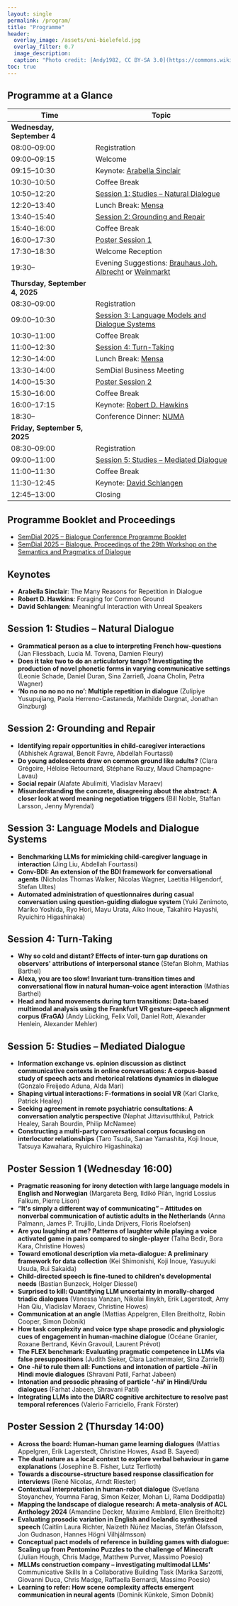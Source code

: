 ```yaml
---
layout: single
permalink: /program/
title: "Programme"
header:
  overlay_image: /assets/uni-bielefeld.jpg
  overlay_filter: 0.7
  image_description: 
  caption: "Photo credit: [Andy1982, CC BY-SA 3.0](https://commons.wikimedia.org/wiki/File:Uni_Bielefeld.jpg) via Wikimedia Commons"
toc: true
---
```



## Programme at a Glance

| Time        | Topic |
| ----------- | ----- |
| **Wednesday, September 4** | |
| 08:00–09:00 | Registration |
| 09:00–09:15 | Welcome |
| 09:15–10:30 | Keynote: [Arabella Sinclair](../keynotes/#arabella-sinclair) |
| 10:30–10:50 | Coffee Break |
| 10:50–12:20 | [Session 1: Studies – Natural Dialogue](#session-1-studies--natural-dialogue) |
| 12:20–13:40 | Lunch Break: [Mensa](https://www.studierendenwerk-bielefeld.de/essen-trinken/speiseplan/bielefeld/mensa-x/) |
| 13:40–15:40 | [Session 2: Grounding and Repair](#session-2-grounding-and-repair) |
| 15:40–16:00 | Coffee Break |
| 16:00–17:30 | [Poster Session 1](#poster-session-1-wednesday-1600) |
| 17:30–18:30 | Welcome Reception |
| 19:30–      | Evening Suggestions: [Brauhaus Joh. Albrecht](https://www.brauhaus-joh-albrecht.de/bielefeld/) or [Weinmarkt](https://www.bielefeld.jetzt/weinmarkt) |
| **Thursday, September 4, 2025** | |
| 08:30–09:00 | Registration |
| 09:00–10:30 | [Session 3: Language Models and Dialogue Systems](#session-3-language-models-and-dialogue-systems) |
| 10:30–11:00 | Coffee Break |
| 11:00–12:30 | [Session 4: Turn-Taking](#session-4-turn-taking) |
| 12:30–14:00 | Lunch Break: [Mensa](https://www.studierendenwerk-bielefeld.de/essen-trinken/speiseplan/bielefeld/mensa-x/) |
| 13:30–14:00 | SemDial Business Meeting |
| 14:00–15:30 | [Poster Session 2](#poster-session-2-thursday-1400) |
| 15:30–16:00 | Coffee Break |
| 16:00–17:15 | Keynote: [Robert D. Hawkins](../keynotes/#robert-hawkins) |
| 18:30–      | Conference Dinner: [NUMA](https://numa.de/) |
| **Friday, September 5, 2025** | |
| 08:30–09:00 | Registration |
| 09:00–11:00 | [Session 5: Studies – Mediated Dialogue](#session-5-studies--mediated-dialogue) | 
| 11:00–11:30 | Coffee Break| 
| 11:30–12:45 | Keynote: [David Schlangen](../keynotes/#david-schlangen) | 
| 12:45–13:00 | Closing |


## Programme Booklet and Proceedings

* [SemDial 2025 – Bialogue Conference Programme Booklet](../assets/semdial2025-conference-programme-mobile.pdf)
* [SemDial 2025 – Bialogue. Proceedings of the 29th Workshop on the Semantics and Pragmatics of Dialogue](https://purl.org/semdial/2025/proceedings)


## Keynotes

* **Arabella Sinclair**: The Many Reasons for Repetition in Dialogue
* **Robert D. Hawkins**: Foraging for Common Ground
* **David Schlangen**: Meaningful Interaction with Unreal Speakers


## Session 1: Studies – Natural Dialogue
* **Grammatical person as a clue to interpreting French how-questions** (Jan Fliessbach, Lucia M. Tovena, Damien Fleury)
* **Does it take two to do an articulatory tango? Investigating the production of novel phonetic forms in varying communicative settings** (Leonie Schade, Daniel Duran, Sina Zarrieß, Joana Cholin, Petra Wagner)
* **‘No no no no no no no’: Multiple repetition in dialogue** (Zulipiye Yusupujiang, Paola Herreno-Castaneda, Mathilde Dargnat, Jonathan Ginzburg)

## Session 2: Grounding and Repair
* **Identifying repair opportunities in child-caregiver interactions** (Abhishek Agrawal, Benoit Favre, Abdellah Fourtassi)
* **Do young adolescents draw on common ground like adults?** (Clara Grégoire, Héloïse Retournard, Stéphane Rauzy, Maud Champagne-Lavau)
* **Social repair** (Alafate Abulimiti, Vladislav Maraev)
* **Misunderstanding the concrete, disagreeing about the abstract: A closer look at word meaning negotiation triggers** (Bill Noble, Staffan Larsson, Jenny Myrendal)

## Session 3: Language Models and Dialogue Systems 
* **Benchmarking LLMs for mimicking child-caregiver language in interaction** (Jing Liu, Abdellah Fourtassi)
* **Conv-BDI: An extension of the BDI framework for conversational agents** (Nicholas Thomas Walker, Nicolas Wagner, Laetitia Hilgendorf, Stefan Ultes)
* **Automated administration of questionnaires during casual conversation using question-guiding dialogue system** (Yuki Zenimoto, Mariko Yoshida, Ryo Hori, Mayu Urata, Aiko Inoue, Takahiro Hayashi, Ryuichiro Higashinaka)

## Session 4: Turn-Taking 
* **Why so cold and distant? Effects of inter-turn gap durations on observers' attributions of interpersonal stance** (Stefan Blohm, Mathias Barthel)
* **Alexa, you are too slow! Invariant turn-transition times and conversational flow in natural human–voice agent interaction** (Mathias Barthel)
* **Head and hand movements during turn transitions: Data-based multimodal analysis using the Frankfurt VR gesture–speech alignment corpus (FraGA)** (Andy Lücking, Felix Voll, Daniel Rott, Alexander Henlein, Alexander Mehler)

## Session 5: Studies – Mediated Dialogue
* **Information exchange vs. opinion discussion as distinct communicative contexts in online conversations: A corpus-based study of speech acts and rhetorical relations dynamics in dialogue** (Gonzalo Freijedo Aduna, Alda Mari)
* **Shaping virtual interactions: F-formations in social VR** (Karl Clarke, Patrick Healey)
* **Seeking agreement in remote psychiatric consultations: A conversation analytic perspective** (Naphat Jittavisutthikul, Patrick Healey, Sarah Bourdin, Philip McNamee)
* **Constructing a multi-party conversational corpus focusing on interlocutor relationships** (Taro Tsuda, Sanae Yamashita, Koji Inoue, Tatsuya Kawahara, Ryuichiro Higashinaka)


## Poster Session 1 (Wednesday 16:00)
* **Pragmatic reasoning for irony detection with large language models in English and Norwegian** (Margareta Berg, Ildikó Pilán, Ingrid Lossius Falkum, Pierre Lison)
* **“It's simply a different way of communicating” – Attitudes on nonverbal communication of autistic adults in the Netherlands** (Anna Palmann, James P. Trujillo, Linda Drijvers, Floris Roelofsen)
* **Are you laughing at me? Patterns of laughter while playing a voice activated game in pairs compared to single-player** (Talha Bedir, Bora Kara, Christine Howes)
* **Toward emotional description via meta-dialogue: A preliminary framework for data collection** (Kei Shimonishi, Koji Inoue, Yasuyuki Usuda, Rui Sakaida)
* **Child-directed speech is fine-tuned to children's developmental needs** (Bastian Bunzeck, Holger Diessel)
* **Surprised to kill: Quantifying LLM uncertainty in morally-charged triadic dialogues** (Vanessa Vanzan, Nikolai Ilinykh, Erik Lagerstedt, Amy Han Qiu, Vladislav Maraev, Christine Howes)
* **Communication at an angle** (Mattias Appelgren, Ellen Breitholtz, Robin Cooper, Simon Dobnik)
* **How task complexity and voice type shape prosodic and physiologic cues of engagement in human-machine dialogue** (Océane Granier, Roxane Bertrand, Kévin Gravouil, Laurent Prévot)
* **The FLEX benchmark: Evaluating pragmatic competence in LLMs via false presuppositions** (Judith Sieker, Clara Lachenmaier, Sina Zarrieß)
* **One *-hii* to rule them all: Functions and intonation of particle *-hii* in Hindi movie dialogues** (Shravani Patil, Farhat Jabeen)
* **Intonation and prosodic phrasing of particle ‘*-hii*’ in Hindi/Urdu dialogues** (Farhat Jabeen, Shravani Patil)
* **Integrating LLMs into the DIARC cognitive architecture to resolve past temporal references** (Valerio Farriciello, Frank Förster)

## Poster Session 2 (Thursday 14:00)
* **Across the board: Human-human game learning dialogues** (Mattias Appelgren, Erik Lagerstedt, Christine Howes, Asad B. Sayeed)
* **The dual nature as a local context to explore verbal behaviour in game explanations** (Josephine B. Fisher, Lutz Terfloth)
* **Towards a discourse-structure based response classification for interviews** (René Nicolas, Arndt Riester)
* **Contextual interpretation in human-robot dialogue** (Svetlana Stoyanchev, Youmna Farag, Simon Keizer, Mohan Li, Rama Doddipatla)
* **Mapping the landscape of dialogue research: A meta-analysis of ACL Anthology 2024** (Amandine Decker, Maxime Amblard, Ellen Breitholtz)
* **Evaluating prosodic variation in English and Icelandic synthesized speech** (Caitlin Laura Richter, Naizeth Núñez Macías, Stefán Ólafsson, Jon Gudnason, Hannes Högni Vilhjálmsson)
* **Conceptual pact models of reference in building games with dialogue: Scaling up from Pentomino Puzzles to the challenge of Minecraft** (Julian Hough, Chris Madge, Matthew Purver, Massimo Poesio)
* **MLLMs construction company – investigating multimodal LLMs'** Communicative Skills In a Collaborative Building Task (Marika Sarzotti, Giovanni Duca, Chris Madge, Raffaella Bernardi, Massimo Poesio)
* **Learning to refer: How scene complexity affects emergent communication in neural agents** (Dominik Künkele, Simon Dobnik)

